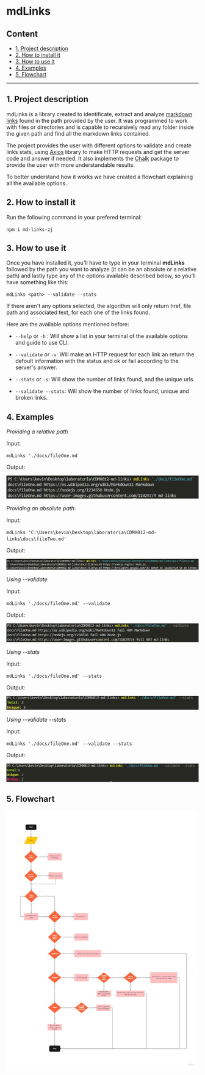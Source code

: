 # mdLinks

## Content

- [1. Project description](#1-project-description)
- [2. How to install it](#2-how-to-install-it)
- [3. How to use it](#3-how-to-use-it)
- [4. Examples](#4-examples)
- [5. Flowchart](#5-flowchart)

---

## 1. Project description

mdLinks is a library created to identificate, extract and analyze [markdown links](https://www.markdownguide.org/getting-started/)
found in the path provided by the user. It was programmed to work with files or directories and is capable to recursively read
any folder inside the given path and find all the markdown links contained.

The project provides the user with different options to validate and create links stats, using
[Axios](https://axios-http.com/docs/intro) library to make HTTP requests and get the server code
and answer if needed. It also implements the [Chalk](https://www.npmjs.com/package/chalk) package to provide
the user with more understandable results.

To better understand how it works we have created a flowchart explaining all the available options.

## 2. How to install it

Run the following command in your prefered terminal:

`npm i md-links-zj`

## 3. How to use it

Once you have installed it, you'll have to type in your terminal **mdLinks** followed by the path you want
to analyze (it can be an absolute or a relative path) and lastly type any of the options available described
below, so you'll have something like this:

`mdLinks <path> --validate --stats`

If there aren't any options selected, the algorithm will only return href, file path and associated text, for each one
of the links found.

Here are the available options mentioned before:

- `--help` or `-h` : Will show a list in your terminal of the
  available options and guide to use CLI.

- `--validate` or `-v`: Will make an HTTP request for each link an return
  the defoult information with the status and ok or fail according
  to the server's answer.

- `--stats` or `-s`: Will show the number of links found, and the unique urls.

- `--validate --stats`: Will show the number of links found,
  unique and broken links.

## 4. Examples

_Providing a relative path_

Input:

`mdLinks './docs/fileOne.md`

Output:

![img1](https://github.com/ziomarajimenez/CDMX012-md-links/blob/main/img/1.PNG)

_Providing an absolute path:_

Input:

`mdLinks 'C:\Users\kevin\Desktop\laboratoria\CDMX012-md-links\docs\fileTwo.md'`

Output:

![img1](https://github.com/ziomarajimenez/CDMX012-md-links/blob/main/img/2.PNG)

_Using --validate_

Input:

`mdLinks './docs/fileOne.md' --validate`

Output:

![img1](https://github.com/ziomarajimenez/CDMX012-md-links/blob/main/img/3.PNG)

_Using --stats_

Input:

`mdLinks './docs/fileOne.md' --stats`

Output:

![img1](https://github.com/ziomarajimenez/CDMX012-md-links/blob/main/img/4.PNG)

_Using --validate --stats_

Input:

`mdLinks './docs/fileOne.md' --validate --stats`

Output:

![img1](https://github.com/ziomarajimenez/CDMX012-md-links/blob/main/img/5.PNG)

## 5. Flowchart

![img1](https://github.com/ziomarajimenez/CDMX012-md-links/blob/main/img/flowchart.jpg)
